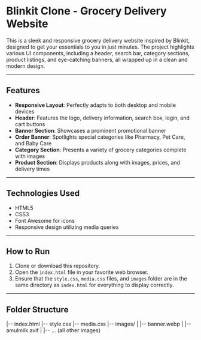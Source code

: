  # Blinkit Clone - Grocery Delivery Website

This is a sleek and responsive grocery delivery website inspired by Blinkit, designed to get your essentials to you in just minutes. The project highlights various UI components, including a header, search bar, category sections, product listings, and eye-catching banners, all wrapped up in a clean and modern design.

---

## Features

- **Responsive Layout**: Perfectly adapts to both desktop and mobile devices
- **Header**: Features the logo, delivery information, search box, login, and cart buttons
- **Banner Section**: Showcases a prominent promotional banner
- **Order Banner**: Spotlights special categories like Pharmacy, Pet Care, and Baby Care
- **Category Section**: Presents a variety of grocery categories complete with images
- **Product Section**: Displays products along with images, prices, and delivery times

---

## Technologies Used

- HTML5
- CSS3
- Font Awesome for icons
- Responsive design utilizing media queries

---

## How to Run

1. Clone or download this repository.
2. Open the `index.html` file in your favorite web browser.
3. Ensure that the `style.css`, `media.css` files, and `images` folder are in the same directory as `index.html` for everything to display correctly.

---

## Folder Structure
|-- index.html
|-- style.css
|-- media.css
|-- images/
| |-- banner.webp
| |-- amulmilk.avif
| |-- ... (all other images)
